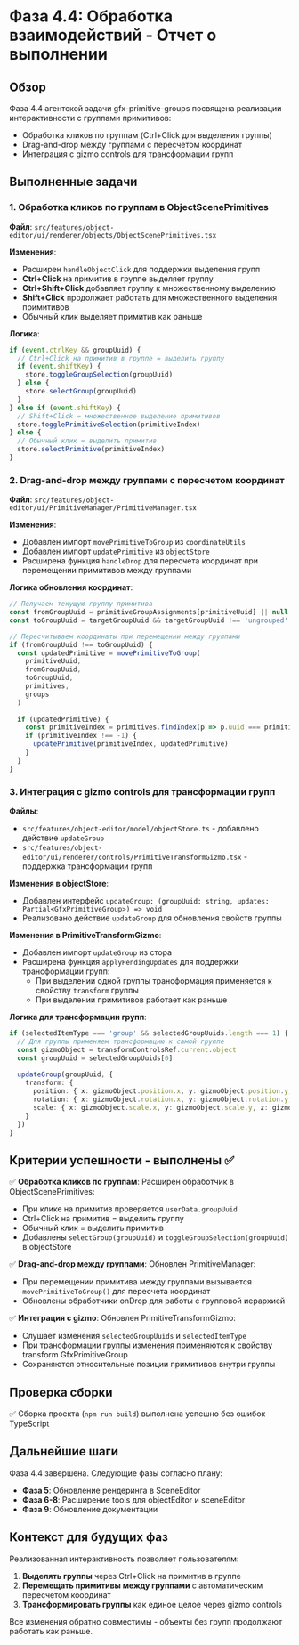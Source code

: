 # Фаза 4.4: Обработка взаимодействий - Отчет о выполнении

## Обзор
Фаза 4.4 агентской задачи gfx-primitive-groups посвящена реализации интерактивности с группами примитивов:
- Обработка кликов по группам (Ctrl+Click для выделения группы)
- Drag-and-drop между группами с пересчетом координат
- Интеграция с gizmo controls для трансформации групп

## Выполненные задачи

### 1. Обработка кликов по группам в ObjectScenePrimitives
**Файл**: `src/features/object-editor/ui/renderer/objects/ObjectScenePrimitives.tsx`

**Изменения**:
- Расширен `handleObjectClick` для поддержки выделения групп
- **Ctrl+Click** на примитив в группе выделяет группу
- **Ctrl+Shift+Click** добавляет группу к множественному выделению
- **Shift+Click** продолжает работать для множественного выделения примитивов
- Обычный клик выделяет примитив как раньше

**Логика**:
```typescript
if (event.ctrlKey && groupUuid) {
  // Ctrl+Click на примитив в группе = выделить группу
  if (event.shiftKey) {
    store.toggleGroupSelection(groupUuid)
  } else {
    store.selectGroup(groupUuid)
  }
} else if (event.shiftKey) {
  // Shift+Click = множественное выделение примитивов
  store.togglePrimitiveSelection(primitiveIndex)
} else {
  // Обычный клик = выделить примитив
  store.selectPrimitive(primitiveIndex)
}
```

### 2. Drag-and-drop между группами с пересчетом координат
**Файл**: `src/features/object-editor/ui/PrimitiveManager/PrimitiveManager.tsx`

**Изменения**:
- Добавлен импорт `movePrimitiveToGroup` из `coordinateUtils`
- Добавлен импорт `updatePrimitive` из `objectStore`
- Расширена функция `handleDrop` для пересчета координат при перемещении примитивов между группами

**Логика обновления координат**:
```typescript
// Получаем текущую группу примитива
const fromGroupUuid = primitiveGroupAssignments[primitiveUuid] || null
const toGroupUuid = targetGroupUuid && targetGroupUuid !== 'ungrouped' ? targetGroupUuid : null

// Пересчитываем координаты при перемещении между группами
if (fromGroupUuid !== toGroupUuid) {
  const updatedPrimitive = movePrimitiveToGroup(
    primitiveUuid,
    fromGroupUuid, 
    toGroupUuid,
    primitives,
    groups
  )
  
  if (updatedPrimitive) {
    const primitiveIndex = primitives.findIndex(p => p.uuid === primitiveUuid)
    if (primitiveIndex !== -1) {
      updatePrimitive(primitiveIndex, updatedPrimitive)
    }
  }
}
```

### 3. Интеграция с gizmo controls для трансформации групп
**Файлы**: 
- `src/features/object-editor/model/objectStore.ts` - добавлено действие `updateGroup`
- `src/features/object-editor/ui/renderer/controls/PrimitiveTransformGizmo.tsx` - поддержка трансформации групп

**Изменения в objectStore**:
- Добавлен интерфейс `updateGroup: (groupUuid: string, updates: Partial<GfxPrimitiveGroup>) => void`
- Реализовано действие `updateGroup` для обновления свойств группы

**Изменения в PrimitiveTransformGizmo**:
- Добавлен импорт `updateGroup` из стора
- Расширена функция `applyPendingUpdates` для поддержки трансформации групп:
  - При выделении одной группы трансформация применяется к свойству `transform` группы
  - При выделении примитивов работает как раньше

**Логика для трансформации групп**:
```typescript
if (selectedItemType === 'group' && selectedGroupUuids.length === 1) {
  // Для группы применяем трансформацию к самой группе
  const gizmoObject = transformControlsRef.current.object
  const groupUuid = selectedGroupUuids[0]
  
  updateGroup(groupUuid, {
    transform: {
      position: { x: gizmoObject.position.x, y: gizmoObject.position.y, z: gizmoObject.position.z },
      rotation: { x: gizmoObject.rotation.x, y: gizmoObject.rotation.y, z: gizmoObject.rotation.z },
      scale: { x: gizmoObject.scale.x, y: gizmoObject.scale.y, z: gizmoObject.scale.z }
    }
  })
}
```

## Критерии успешности - выполнены ✅

✅ **Обработка кликов по группам**: Расширен обработчик в ObjectScenePrimitives:
- При клике на примитив проверяется `userData.groupUuid` 
- Ctrl+Click на примитив = выделить группу
- Обычный клик = выделить примитив
- Добавлены `selectGroup(groupUuid)` и `toggleGroupSelection(groupUuid)` в objectStore

✅ **Drag-and-drop между группами**: Обновлен PrimitiveManager:
- При перемещении примитива между группами вызывается `movePrimitiveToGroup()` для пересчета координат
- Обновлены обработчики onDrop для работы с групповой иерархией

✅ **Интеграция с gizmo**: Обновлен PrimitiveTransformGizmo:
- Слушает изменения `selectedGroupUuids` и `selectedItemType`
- При трансформации группы изменения применяются к свойству transform GfxPrimitiveGroup
- Сохраняются относительные позиции примитивов внутри группы

## Проверка сборки
✅ Сборка проекта (`npm run build`) выполнена успешно без ошибок TypeScript

## Дальнейшие шаги
Фаза 4.4 завершена. Следующие фазы согласно плану:
- **Фаза 5**: Обновление рендеринга в SceneEditor
- **Фаза 6-8**: Расширение tools для objectEditor и sceneEditor 
- **Фаза 9**: Обновление документации

## Контекст для будущих фаз
Реализованная интерактивность позволяет пользователям:
1. **Выделять группы** через Ctrl+Click на примитив в группе
2. **Перемещать примитивы между группами** с автоматическим пересчетом координат
3. **Трансформировать группы** как единое целое через gizmo controls

Все изменения обратно совместимы - объекты без групп продолжают работать как раньше.